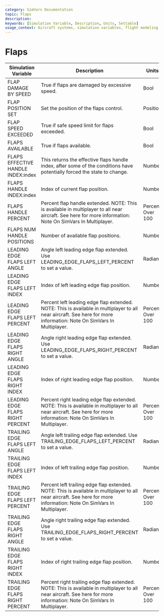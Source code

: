 ```yaml
---
category: SimVars Documentation
topic: Flaps
description: 
keywords: [Simulation Variable, Description, Units, Settable]
usage_context: Aircraft systems, simulation variables, flight modeling
---
```


# Flaps

| Simulation Variable | Description | Units | Settable |
| --- | --- | --- | --- |
| FLAP DAMAGE BY SPEED | True if flaps are damaged by excessive speed. | Bool |  |
| FLAP POSITION SET | Set the position of the flaps control. | Position |  |
| FLAP SPEED EXCEEDED | True if safe speed limit for flaps exceeded. | Bool |  |
| FLAPS AVAILABLE | True if flaps available. | Bool |  |
| FLAPS EFFECTIVE HANDLE INDEX:index | This returns the effective flaps handle index, after some of the conditions have potentially forced the state to change. | Number |  |
| FLAPS HANDLE INDEX:index | Index of current flap position. | Number |  |
| FLAPS HANDLE PERCENT | Percent flap handle extended. NOTE: This is available in multiplayer to all near aircraft. See here for more information: Note On SimVars In Multiplayer. | Percent Over 100 |  |
| FLAPS NUM HANDLE POSITIONS | Number of available flap positions. | Number |  |
| LEADING EDGE FLAPS LEFT ANGLE | Angle left leading edge flap extended. Use LEADING_EDGE_FLAPS_LEFT_PERCENT to set a value. | Radians |  |
| LEADING EDGE FLAPS LEFT INDEX | Index of left leading edge flap position. | Number |  |
| LEADING EDGE FLAPS LEFT PERCENT | Percent left leading edge flap extended. NOTE: This is available in multiplayer to all near aircraft. See here for more information: Note On SimVars In Multiplayer. | Percent Over 100 |  |
| LEADING EDGE FLAPS RIGHT ANGLE | Angle right leading edge flap extended. Use LEADING_EDGE_FLAPS_RIGHT_PERCENT to set a value. | Radians |  |
| LEADING EDGE FLAPS RIGHT INDEX | Index of right leading edge flap position. | Number |  |
| LEADING EDGE FLAPS RIGHT PERCENT | Percent right leading edge flap extended. NOTE: This is available in multiplayer to all near aircraft. See here for more information: Note On SimVars In Multiplayer. | Percent Over 100 |  |
| TRAILING EDGE FLAPS LEFT ANGLE | Angle left trailing edge flap extended. Use TRAILING_EDGE_FLAPS_LEFT_PERCENT to set a value. | Radians |  |
| TRAILING EDGE FLAPS LEFT INDEX | Index of left trailing edge flap position. | Number |  |
| TRAILING EDGE FLAPS LEFT PERCENT | Percent left trailing edge flap extended. NOTE: This is available in multiplayer to all near aircraft. See here for more information: Note On SimVars In Multiplayer. | Percent Over 100 |  |
| TRAILING EDGE FLAPS RIGHT ANGLE | Angle right trailing edge flap extended. Use TRAILING_EDGE_FLAPS_RIGHT_PERCENT to set a value. | Radians |  |
| TRAILING EDGE FLAPS RIGHT INDEX | Index of right trailing edge flap position. | Number |  |
| TRAILING EDGE FLAPS RIGHT PERCENT | Percent right trailing edge flap extended. NOTE: This is available in multiplayer to all near aircraft. See here for more information: Note On SimVars In Multiplayer. | Percent Over 100 |  |